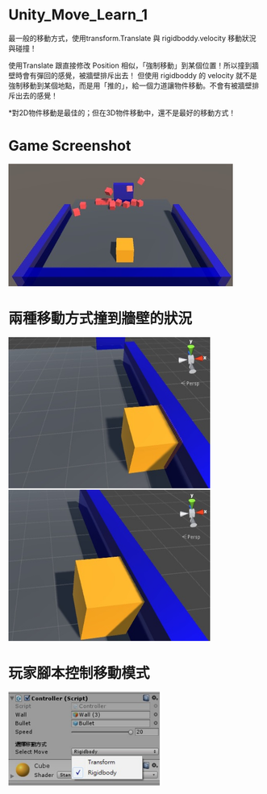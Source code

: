# Unity_Move_Learn_1
最一般的移動方式，使用transform.Translate 與 rigidboddy.velocity 移動狀況與碰撞！

使用Translate 跟直接修改 Position 相似，「強制移動」到某個位置！所以撞到牆壁時會有彈回的感覺，被牆壁排斥出去！
但使用 rigidboddy 的 velocity 就不是強制移動到某個地點，而是用「推的」，給一個力道讓物件移動。不會有被牆壁排斥出去的感覺！

*對2D物件移動是最佳的；但在3D物件移動中，還不是最好的移動方式！

Game Screenshot
================
<img src="https://github.com/Yan-Jun/Unity_Move_Learn_1/blob/master/move.jpg">


兩種移動方式撞到牆壁的狀況
================
<img src="https://github.com/Yan-Jun/Unity_Move_Learn_1/blob/master/througe.jpg" height="300" width="400">  <img src="https://github.com/Yan-Jun/Unity_Move_Learn_1/blob/master/return.jpg" height="300" width="400">


玩家腳本控制移動模式
================
<img src="https://github.com/Yan-Jun/Unity_Move_Learn_1/blob/master/controller.jpg" width="300">


